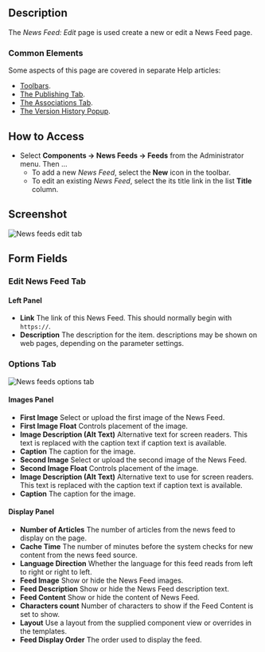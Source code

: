 <!-- Filename: Help4.x:News_Feeds:_New_or_Edit / Display title: News Feeds: Edit -->

## Description

The *News Feed: Edit* page is used create a new or edit a News Feed page.

### Common Elements

Some aspects of this page are covered in separate Help articles:

* [Toolbars](jdocmanual?article=help/common-elements/toolbars).
* [The Publishing Tab](jdocmanual?article=help/common-elements/edit-publishing).
* [The Associations Tab](jdocmanual?article=help/common-elements/edit-associations).
* [The Version History Popup](jdocmanual?article=help/common-elements/edit-version-history).

## How to Access

- Select **Components → News Feeds → Feeds** from the
  Administrator menu. Then ...
  - To add a new *News Feed*, select the **New** icon in the toolbar.
  - To edit an existing *News Feed*, select the its title link in
    the list **Title** column.

## Screenshot

![News feeds edit tab](../../../en/images/news-feeds/news-feeds-edit-tab.png)

## Form Fields

### Edit News Feed Tab

#### Left Panel

- **Link** The link of this News Feed. This should normally begin with
  `https://`.
- **Description** The description for the item. descriptions may be shown on
  web pages, depending on the parameter settings. 

### Options Tab

![News feeds options tab](../../../en/images/news-feeds/news-feeds-options-tab.png)

#### Images Panel

- **First Image** Select or upload the first image of the News Feed.
- **First Image Float** Controls placement of the image.
- **Image Description (Alt Text)** Alternative text for screen readers. This 
  text is replaced with the caption text if caption text is available.
- **Caption** The caption for the image.
- **Second Image** Select or upload the second image of the News Feed.
- **Second Image Float** Controls placement of the image.
- **Image Description (Alt Text)** Alternative text to use for screen readers. 
  This text is replaced with the caption text if caption text is available.
- **Caption** The caption for the image.

#### Display Panel

- **Number of Articles** The number of articles from the news feed to
  display on the page.
- **Cache Time** The number of minutes before the system checks for new
  content from the news feed source.
- **Language Direction** Whether the language for this feed reads from
  left to right or right to left.
- **Feed Image** Show or hide the News Feed images.
- **Feed Description** Show or hide the News Feed description text.
- **Feed Content** Show or hide the content of News Feed.
- **Characters count** Number of characters to show if the Feed Content
  is set to show.
- **Layout** Use a layout from the supplied component view or overrides
  in the templates.
- **Feed Display Order** The order used to display the feed.
